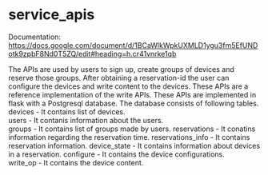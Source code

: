 # service_apis
Documentation: https://docs.google.com/document/d/1BCaWlkWpkUXMLD1ygu3fm5EfUNDotk9zpbF8Nd0T5ZQ/edit#heading=h.cr41vnrke1qb

The APIs are used by users to sign up, create groups of devices and reserve those groups. After obtaining a reservation-id the user can configure the devices and write content to the devices. These APIs are a reference implementation of the write APIs. 
These APIs are implemented in flask with a Postgresql database. The database consists of following tables.  
devices - It contains list of devices.  
users - It contanis information about the users.  
groups - It contains list of groups made by users. 
reservations - It conatins information regarding the reservation time. 
reservations_info - It contains reservation information. 
device_state - It contains information about devices in a reservation. 
configure - It contains the device configurations.  
write_op - It contains the device content. 
